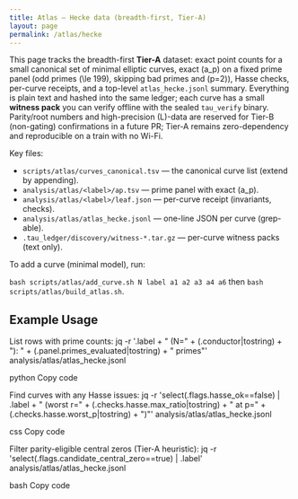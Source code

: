 ```yaml
---
title: Atlas — Hecke data (breadth-first, Tier-A)
layout: page
permalink: /atlas/hecke
---
```


This page tracks the breadth-first **Tier-A** dataset: exact point counts for a small canonical set of minimal elliptic curves, exact \(a_p\) on a fixed prime panel (odd primes \(\le 199\), skipping bad primes and \(p=2\)), Hasse checks, per-curve receipts, and a top-level `atlas_hecke.jsonl` summary. Everything is plain text and hashed into the same ledger; each curve has a small **witness pack** you can verify offline with the sealed `tau_verify` binary. Parity/root numbers and high-precision \(L\)-data are reserved for Tier-B (non-gating) confirmations in a future PR; Tier-A remains zero-dependency and reproducible on a train with no Wi-Fi.

Key files:
- `scripts/atlas/curves_canonical.tsv` — the canonical curve list (extend by appending).
- `analysis/atlas/<label>/ap.tsv` — prime panel with exact \(a_p\).
- `analysis/atlas/<label>/leaf.json` — per-curve receipt (invariants, checks).
- `analysis/atlas/atlas_hecke.jsonl` — one-line JSON per curve (grep-able).
- `.tau_ledger/discovery/witness-*.tar.gz` — per-curve witness packs (text only).

To add a curve (minimal model), run:

`bash scripts/atlas/add_curve.sh N label a1 a2 a3 a4 a6` then `bash scripts/atlas/build_atlas.sh`.


## Example Usage

List rows with prime counts:
jq -r '.label + " (N=" + (.conductor|tostring) + "): " + (.panel.primes_evaluated|tostring) + " primes"' analysis/atlas/atlas_hecke.jsonl

python
Copy code

Find curves with any Hasse issues:
jq -r 'select(.flags.hasse_ok==false) | .label + " (worst r=" + (.checks.hasse.max_ratio|tostring) + " at p=" + (.checks.hasse.worst_p|tostring) + ")"' analysis/atlas/atlas_hecke.jsonl

css
Copy code

Filter parity-eligible central zeros (Tier-A heuristic):
jq -r 'select(.flags.candidate_central_zero==true) | .label' analysis/atlas/atlas_hecke.jsonl

bash
Copy code
